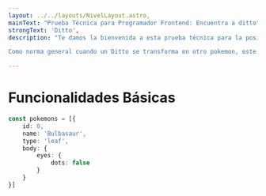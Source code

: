 ```yaml
---
layout: ../../layouts/NivelLayout.astro,
mainText: "Prueba Técnica para Programador Frontend: Encuentra a ditto",
strongText: 'Ditto',
description: "Te damos la bienvenida a esta prueba técnica para la posición de Programador Frontend de nivel principiante. El objetivo de esta prueba es evaluar tus habilidades para poder encontrar elementos especificos en una lista de objetos y devolver un resultado esperado.

Como norma general cuando un Ditto se transforma en otro pokemon, este puede copiar al 99% la apariencia del pokemon copiado y en la gran mayoria de veces hay un rasgo de diferencia de un pokemon real a un ditto transformado."

---
```


# Funcionalidades Básicas

```ts
const pokemons = [{
    id: 0, 
    name: 'Bulbasaur',
    type: 'leaf',
    body: {
        eyes: {
            dots: false
        }
    }
}]
```
